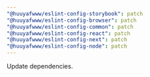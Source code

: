 ```yaml
---
"@huuyafwww/eslint-config-storybook": patch
"@huuyafwww/eslint-config-browser": patch
"@huuyafwww/eslint-config-common": patch
"@huuyafwww/eslint-config-react": patch
"@huuyafwww/eslint-config-next": patch
"@huuyafwww/eslint-config-node": patch
---
```


Update dependencies.
